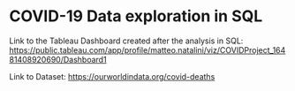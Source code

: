 # COVID-19 Data exploration in SQL

Link to the Tableau Dashboard created after the analysis in SQL: https://public.tableau.com/app/profile/matteo.natalini/viz/COVIDProject_16481408920690/Dashboard1

Link to Dataset: https://ourworldindata.org/covid-deaths
